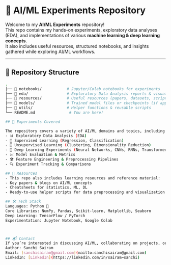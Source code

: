 # 🧠 AI/ML Experiments Repository

Welcome to my **AI/ML Experiments** repository!  
This repo contains my hands-on experiments, exploratory data analyses (EDA), and implementations of various **machine learning & deep learning concepts**.  
It also includes useful resources, structured notebooks, and insights gathered while exploring AI/ML workflows.

---

## 📂 Repository Structure

```bash
.
├── 📁 notebooks/           # Jupyter/Colab notebooks for experiments
├── 📁 eda/                 # Exploratory Data Analysis reports & visuals
├── 📁 resources/           # Useful resources (papers, datasets, scripts, cheatsheets)
├── 📁 models/              # Trained model files or checkpoints (if applicable)
├── 📁 utils/               # Helper functions & reusable scripts
└── README.md               # You are here!

## 🚀 Experiments Covered

The repository covers a variety of AI/ML domains and topics, including but not limited to:
- 📊 Exploratory Data Analysis (EDA)
- 🤖 Supervised Learning (Regression, Classification)
- 🧩 Unsupervised Learning (Clustering, Dimensionality Reduction)
- 🧮 Deep Learning Experiments (Neural Networks, CNNs, RNNs, Transformers)
- 📈 Model Evaluation & Metrics
- 🛠 Feature Engineering & Preprocessing Pipelines
- 🔍 Experiment Tracking & Comparisons

## 📘 Resources
- This repo also includes learning resources and reference material:
- Key papers & blogs on AI/ML concepts
- Cheatsheets for statistics, ML, DL
- Ready-to-use helper scripts for data preprocessing and visualization

## 🛠 Tech Stack
Languages: Python 🐍
Core Libraries: NumPy, Pandas, Scikit-learn, Matplotlib, Seaborn
Deep Learning: TensorFlow / PyTorch
Experimentation: Jupyter Notebook, Google Colab



## 📬 Contact
If you’re interested in discussing AI/ML, collaborating on projects, or just geeking out about experiments:
Author: Sanchi Sairam
Email: [sanchisairam@gmail.com](mailto:sanchisairam@gmail.com)
LinkedIn: [LinkedIn](https://linkedin.com/in/sairam−sanchi)

